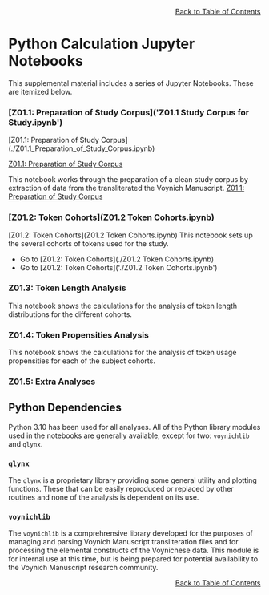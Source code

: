 <div align="right">

[Back to Table of Contents](README.md#Table-of-Contents)

</div>

# Python Calculation Jupyter Notebooks
This supplemental material includes a series of Jupyter Notebooks. These are itemized below.

<h3>[Z01.1: Preparation of Study Corpus]('Z01.1 Study Corpus for Study.ipynb')</h3>
[Z01.1: Preparation of Study Corpus](./Z01.1_Preparation_of_Study_Corpus.ipynb)

[Z01.1: Preparation of Study Corpus](./Z01.1_Preparation_of_Study_Corpus.ipynb)

This notebook works through the preparation of a clean study corpus by 
 extraction of data from the transliterated the Voynich Manuscript.
[Z01.1: Preparation of Study Corpus](./Z01.1_Preparation_of_Study_Corpus.ipynb)


<h3>[Z01.2: Token Cohorts](Z01.2 Token Cohorts.ipynb)</h3>

[Z01.2: Token Cohorts](Z01.2 Token Cohorts.ipynb)
This notebook sets up the several cohorts of tokens used for the study.

* Go to [Z01.2: Token Cohorts](./Z01.2 Token Cohorts.ipynb)
* Go to [Z01.2: Token Cohorts]('./Z01.2 Token Cohorts.ipynb')
  
<h3>Z01.3: Token Length Analysis</h3>
This notebook shows the calculations for the analysis of token length distributions for the different cohorts.


<h3>Z01.4: Token Propensities Analysis</h3>
This notebook shows the calculations for the analysis of token usage propensities for each of the subject cohorts.

  
<h3>Z01.5: Extra Analyses</h3>
    

<h2>Python Dependencies</h2>
Python 3.10 has been used for all analyses.
All of the Python library modules used in the notebooks are generally available, except for two: <code>voynichlib</code> and <code>qlynx</code>.

<h3><code>qlynx</code></h3>
The <code>qlynx</code> is a proprietary library providing some general utility and plotting functions. These 
that can be easily reproduced or replaced by
other routines and none of the analysis is dependent on its use.

<h3><code>voynichlib</code></h3>
The <code>voynichlib</code> is a comprehrensive library
developed for the purposes of managing and parsing  Voynich Manuscript transliteration files and for processing
the elemental constructs of the Voynichese data.  This module is for internal use at this time, but is
being prepared for potential availability to the Voynich Manuscript research community.




<div align="right">

[Back to Table of Contents](README.md#Table-of-Contents)

</div>